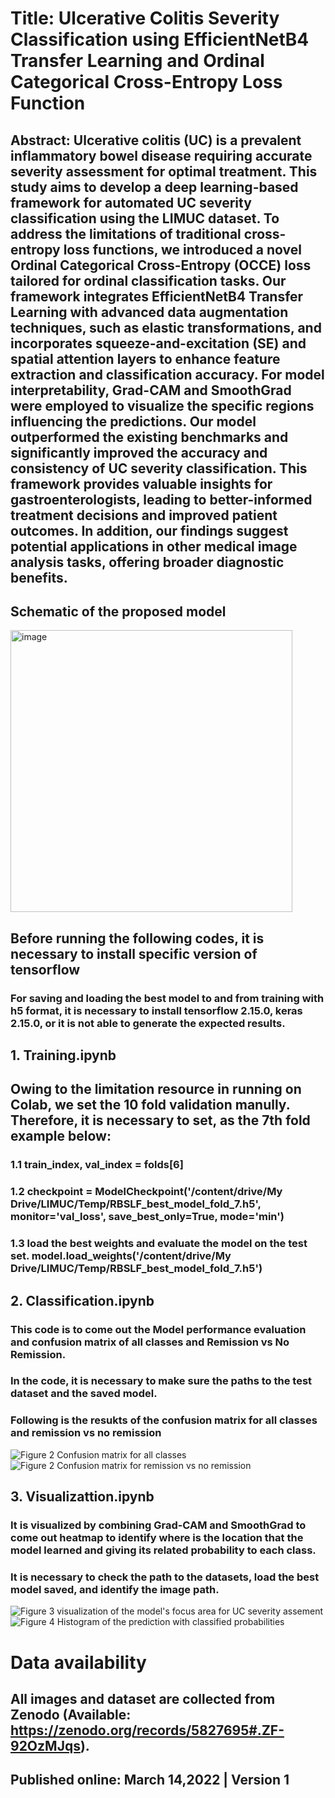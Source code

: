 # Title: Ulcerative Colitis Severity Classification using EfficientNetB4 Transfer Learning and Ordinal Categorical Cross-Entropy Loss Function
## Abstract: Ulcerative colitis (UC) is a prevalent inflammatory bowel disease requiring accurate severity assessment for optimal treatment. This study aims to develop a deep learning-based framework for automated UC severity classification using the LIMUC dataset. To address the limitations of traditional cross-entropy loss functions, we introduced a novel Ordinal Categorical Cross-Entropy (OCCE) loss tailored for ordinal classification tasks. Our framework integrates EfficientNetB4 Transfer Learning with advanced data augmentation techniques, such as elastic transformations, and incorporates squeeze-and-excitation (SE) and spatial attention layers to enhance feature extraction and classification accuracy. For model interpretability, Grad-CAM and SmoothGrad were employed to visualize the specific regions influencing the predictions. Our model outperformed the existing benchmarks and significantly improved the accuracy and consistency of UC severity classification. This framework provides valuable insights for gastroenterologists, leading to better-informed treatment decisions and improved patient outcomes. In addition, our findings suggest potential applications in other medical image analysis tasks, offering broader diagnostic benefits.

## Schematic of the proposed model
<img width="451" alt="image" src="https://github.com/user-attachments/assets/03719b88-e95c-468a-8752-f3b29a43badf">



## Before running the following codes, it is necessary to install specific version of tensorflow
### For saving and loading the best model to and from training with h5 format, it is necessary to install tensorflow 2.15.0, keras 2.15.0, or it is not able to generate the expected results.

## 1. Training.ipynb
## Owing to the limitation resource in running on Colab, we set the 10 fold validation manully. Therefore, it is necessary to set, as the 7th fold example below:
### 1.1 train_index, val_index = folds[6]
### 1.2 checkpoint = ModelCheckpoint('/content/drive/My Drive/LIMUC/Temp/RBSLF_best_model_fold_7.h5', monitor='val_loss', save_best_only=True, mode='min')
### 1.3 load the best weights and evaluate the model on the test set. model.load_weights('/content/drive/My Drive/LIMUC/Temp/RBSLF_best_model_fold_7.h5')


## 2. Classification.ipynb
### This code is to come out the Model performance evaluation and confusion matrix of all classes and Remission vs No Remission.
### In the code, it is necessary to make sure the paths to the test dataset and the saved model.
### Following is the resukts of the confusion matrix for all classes and remission vs no remission
![Figure 2 Confusion matrix for all classes](https://github.com/user-attachments/assets/43dab9b6-e6d8-4fb4-84cf-026e68c28c9c)
![Figure 2 Confusion matrix for remission vs no remission](https://github.com/user-attachments/assets/a8e26a5f-8ccf-46a3-8746-4856f3f5f3ce)

## 3. Visualizattion.ipynb
### It is visualized by combining Grad-CAM and SmoothGrad to come out heatmap to identify where is the location that the model learned and giving its related probability to each class.
### It is necessary to check the path to the datasets, load the best model saved, and identify the image path.
![Figure 3 visualization of the model's focus area for UC severity assement](https://github.com/user-attachments/assets/71efb933-0beb-4545-8e4c-1fdce519dd0a)
![Figure 4 Histogram of the prediction with classified probabilities](https://github.com/user-attachments/assets/04177a46-e405-47f7-812f-3778bf12654f)

# Data availability
## All images and dataset are collected from Zenodo (Available: https://zenodo.org/records/5827695#.ZF-92OzMJqs).
## Published online: March 14,2022 | Version 1

